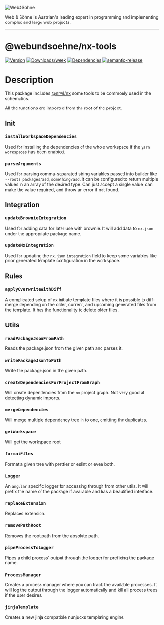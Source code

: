 ![Web&Söhne](https://webundsoehne.com/wp-content/uploads/2016/11/logo.png)

Web & Söhne is Austrian's leading expert in programming and implementing complex and large web projects.

---

# @webundsoehne/nx-tools

[![Version](https://img.shields.io/npm/v/@webundsoehne/nx-tools.svg)](https://npmjs.org/package/@webundsoehne/nx-tools) [![Downloads/week](https://img.shields.io/npm/dw/@webundsoehne/nx-tools.svg)](https://npmjs.org/package/@webundsoehne/nx-tools) [![Dependencies](https://img.shields.io/librariesio/release/npm/@webundsoehne/nx-tools)](https://npmjs.org/package/@webundsoehne/nx-tools) [![semantic-release](https://img.shields.io/badge/%20%20%F0%9F%93%A6%F0%9F%9A%80-semantic--release-e10079.svg)](https://github.com/semantic-release/semantic-release)

<!-- toc -->
<!-- tocstop -->

# Description

This package includes [@nrwl/nx](https://github.com/nrwl/nx) some tools to be commonly used in the schematics.

All the functions are imported from the root of the project.

## Init

### `installWorkspaceDependencies`

Used for installing the dependencies of the whole workspace if the `yarn workspaces` has been enabled.

### `parseArguments`

Used for parsing comma-separated string variables passed into builder like `--roots packages/asd,something/asd`. It can be configured to return multiple values in an array of the desired type. Can just accept a single value, can make the value required, and throw an error if not found.

## Integration

### `updateBrownieIntegration`

Used for adding data for later use with brownie. It will add data to `nx.json` under the appropriate package name.

### `updateNxIntegration`

Used for updating the `nx.json` `integration` field to keep some variables like prior generated template configuration in the workspace.

## Rules

### `applyOverwriteWithDiff`

A complicated setup of `nx` initiate template files where it is possible to diff-merge depending on the older, current, and upcoming generated files from the template. It has the functionality to delete older files.

## Utils

### `readPackageJsonFromPath`

Reads the package.json from the given path and parses it.

### `writePackageJsonToPath`

Write the package.json in the given path.

### `createDependenciesForProjectFromGraph`

Will create dependencies from the `nx` project graph. Not very good at detecting dynamic imports.

### `mergeDependencies`

Will merge multiple dependency tree in to one, omitting the duplicates.

### `getWorkspace`

Will get the workspace root.

### `formatFiles`

Format a given tree with prettier or eslint or even both.

### `Logger`

An `angular` specific logger for accessing through from other utils. It will prefix the name of the package if available and has a beautified interface.

### `replaceExtension`

Replaces extension.

### `removePathRoot`

Removes the root path from the absolute path.

### `pipeProcessToLogger`

Pipes a child process' output through the logger for prefixing the package name.

### `ProcessManager`

Creates a process manager where you can track the available processes. It will log the output through the logger automatically and kill all process trees if the user desires.

### `jinjaTemplate`

Creates a new jinja compatible nunjucks templating engine.

